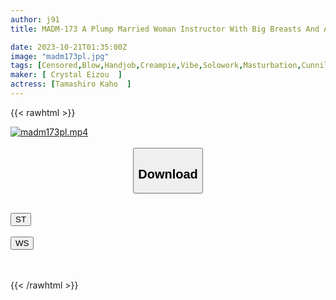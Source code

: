 ```yaml
---
author: j91
title: MADM-173 A Plump Married Woman Instructor With Big Breasts And A Big Butt. Bold Seduction In Revealing Perverted Wear. Forbidden Creampie Adultery Sex With A Divine Development Seen In A Dream. Kaho Tamaki.

date: 2023-10-21T01:35:00Z
image: "madm173pl.jpg"
tags: [Censored,Blow,Handjob,Creampie,Vibe,Solowork,Masturbation,Cunnilingus,Big Tits,Married Woman,Titty Fuck,Cowgirl,Facials,Slut,Affair,School Swimsuit,Instructor,Huge Butt,Back	 ]
maker: [ Crystal Eizou  ]
actress: [Tamashiro Kaho  ]
---
```



{{< rawhtml >}}

<div class="video" data-videoid="wPkkB4D9kjcJyzR">
    <a href="javascript:;">
        <img src="https://my.j91.asia/posts/madm173pl/madm173pl.jpg" width="WIDTH" height="HEIGHT" alt="madm173pl.mp4" loading="lazy">
    </a>
</div>

<script type="text/javascript" src="https://j91.asia/asset/on-demand-st.js"></script>

<br>
  <link rel="stylesheet" href="https://j91.asia/asset/bs5.css">
  
  <center>
  <button class="btn btn-primary" type="button" data-bs-toggle="collapse" data-bs-target=".multi-collapse" aria-expanded="false" aria-controls="multiCollapseExample1 multiCollapseExample2"><h2>Download</h2></button></center>
</p>
<div class="row">
  <div class="col">
    <div class="collapse multi-collapse" id="multiCollapseExample1">
      <div class="card card-body">
	      	      <br>
<div class="buttons">  
<a href="https://streamtape.to/v/wPkkB4D9kjcJyzR"><button class="btn-hover color-3"><i class="fa fa-download"></i> ST</button></a></div>
    </div>
  </div>
</div>
  <div class="col">
    <div class="collapse multi-collapse" id="multiCollapseExample2">
      <div class="card card-body">
	      <br>
<div class="buttons">
    <a href="https://wolfstream.tv/ulcaa17bwppg"><button class="btn-hover color-9"><i class="fa fa-download"></i> WS</button></a></div>
<br><br>
      </div>
    </div>
  </div>
</div>

{{< /rawhtml >}}